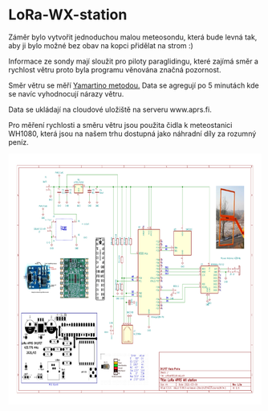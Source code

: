 
<h1>LoRa-WX-station</h1>
<p>Záměr bylo vytvořit jednoduchou malou meteosondu, která bude levná tak, aby ji bylo možné bez obav na kopci přidělat na strom :)</p>
<p>Informace ze sondy mají sloužit pro piloty paraglidingu, které zajímá směr a rychlost větru proto byla programu věnována značná pozornost.</p>
<p>Směr větru se měří <a href="https://en.wikipedia.org/wiki/Yamartino_method">Yamartino metodou.</a> Data se agregují po 5 minutách kde se navíc vyhodnocují nárazy větru.</a></p>
<p> Data se ukládají na cloudové uložiště na serveru www.aprs.fi.</p>
<p>Pro měření rychlosti a směru větru jsou použita čidla k meteostanici WH1080, která jsou na našem trhu dostupná jako náhradní díly za rozumný peníz.</p>
<p> </p>
<img src="https://github.com/ok1fet/LoRa-WX-station/blob/main/pictures/LoRaWX01.jpg" width="720" height="500" alt="schema" />
</p>
